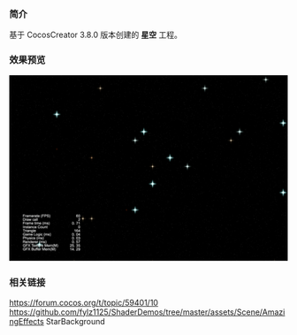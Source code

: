 ### 简介
基于 CocosCreator 3.8.0 版本创建的 **星空** 工程。

### 效果预览
![image](../../../image/202207/2022070402.png)

### 相关链接
https://forum.cocos.org/t/topic/59401/10        
https://github.com/fylz1125/ShaderDemos/tree/master/assets/Scene/AmazingEffects StarBackground